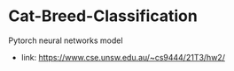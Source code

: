 # Cat-Breed-Classification
Pytorch neural networks model

* link: https://www.cse.unsw.edu.au/~cs9444/21T3/hw2/

